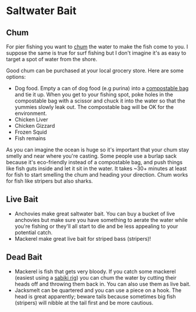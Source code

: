 # Saltwater Bait

## Chum

For pier fishing you want to [chum](https://en.wikipedia.org/wiki/Chumming) the water to make the fish come to you. I suppose the same is true for surf fishing but I don't imagine it's as easy to target a spot of water from the shore.

Good chum can be purchased at your local grocery store. Here are some options:

* Dog food. Empty a can of dog food (e.g purina) into a [compostable bag](https://www.amazon.com/Bio-Gallon-Compost-Waste-Bag-25/dp/B001QVH0LO) and tie it up. When you get to your fishing spot, poke holes in the compostable bag with a scissor and chuck it into the water so that the yummies slowly leak out. The compostable bag will be OK for the environment.
* Chicken Liver
* Chicken Gizzard
* Frozen Squid
* Fish remains

As you can imagine the ocean is huge so it's important that your chum stay smelly and near where you're casting. Some people use a burlap sack because it's eco-friendly instead of a compostable bag, and push things like fish guts inside and let it sit in the water. It takes ~30+ minutes at least for fish to start smelling the chum and heading your direction. Chum works for fish like stripers but also sharks.

## Live Bait

* Anchovies make great saltwater bait. You can buy a bucket of live anchovies
  but make sure you have something to aerate the water while you're fishing or
  they'll all start to die and be less appealing to your potential catch.
* Mackerel make great live bait for striped bass (stripers)!

## Dead Bait

* Mackerel is fish that gets very bloody. If you catch some mackerel (easiest using a [sabiki rig](https://www.amazon.com/Assorted-Freshwater-Saltwater-Interlock-Connector/dp/B00QLG01XI/ref=sr_1_3?s=sporting-goods&ie=UTF8&qid=1468821772&sr=1-3&keywords=sabiki+rig)) you can chum the water by cutting their heads off and throwing them back in. You can also use them as live bait.
* Jacksmelt can be quartered and you can use a piece on a hook. The head is great apparently; beware tails because sometimes big fish (stripers) will nibble at the tail first and be more cautious.
